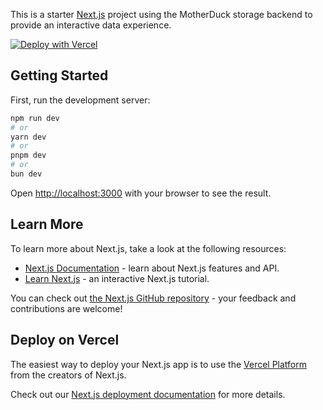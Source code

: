 This is a starter [Next.js](https://nextjs.org) project using the MotherDuck storage backend to provide an interactive data experience. 

[![Deploy with Vercel](https://vercel.com/button)](https://vercel.com/new/clone?repository-url=https%3A%2F%2Fgithub.com%2FMotherDuck-Open-Source%2Fnextjs-motherduck-wasm-template-public&stores=%5B%7B%22type%22%3A%22integration%22%2C%22integrationSlug%22%3A%22motherduck%22%2C%22productSlug%22%3A%22motherduck-subscription%22%7D%5D)


## Getting Started

First, run the development server:

```bash
npm run dev
# or
yarn dev
# or
pnpm dev
# or
bun dev
```

Open [http://localhost:3000](http://localhost:3000) with your browser to see the result.

## Learn More

To learn more about Next.js, take a look at the following resources:

- [Next.js Documentation](https://nextjs.org/docs) - learn about Next.js features and API.
- [Learn Next.js](https://nextjs.org/learn) - an interactive Next.js tutorial.

You can check out [the Next.js GitHub repository](https://github.com/vercel/next.js) - your feedback and contributions are welcome!

## Deploy on Vercel

The easiest way to deploy your Next.js app is to use the [Vercel Platform](https://vercel.com/) from the creators of Next.js.

Check out our [Next.js deployment documentation](https://nextjs.org/docs/app/building-your-application/deploying) for more details.

